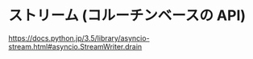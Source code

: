 
# ストリーム (コルーチンベースの API)

https://docs.python.jp/3.5/library/asyncio-stream.html#asyncio.StreamWriter.drain

